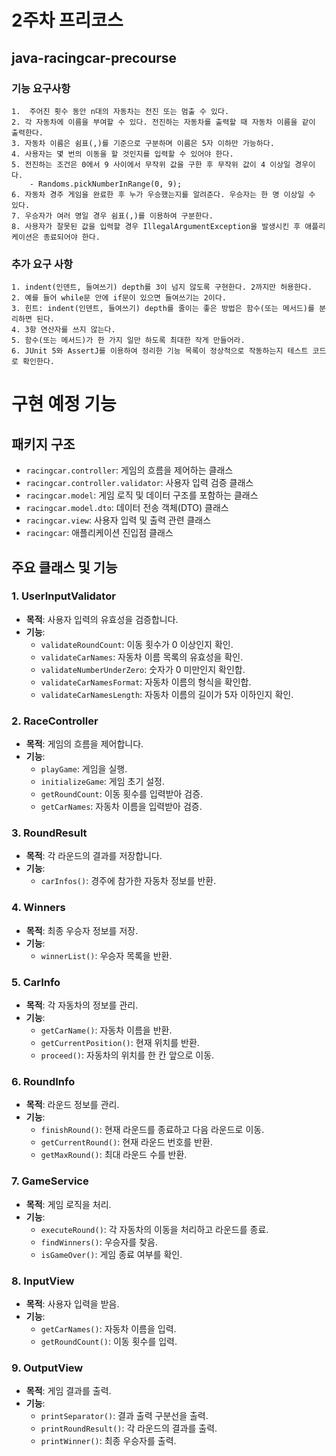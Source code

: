 # 2주차 프리코스

## java-racingcar-precourse

### 기능 요구사항 
    1.  주어진 횟수 동안 n대의 자동차는 전진 또는 멈출 수 있다.
    2. 각 자동차에 이름을 부여할 수 있다. 전진하는 자동차를 출력할 때 자동차 이름을 같이 출력한다.
    3. 자동차 이름은 쉼표(,)를 기준으로 구분하며 이름은 5자 이하만 가능하다.
    4. 사용자는 몇 번의 이동을 할 것인지를 입력할 수 있어야 한다.
    5. 전진하는 조건은 0에서 9 사이에서 무작위 값을 구한 후 무작위 값이 4 이상일 경우이다.
        - Randoms.pickNumberInRange(0, 9);
    6. 자동차 경주 게임을 완료한 후 누가 우승했는지를 알려준다. 우승자는 한 명 이상일 수 있다.
    7. 우승자가 여러 명일 경우 쉼표(,)를 이용하여 구분한다.
    8. 사용자가 잘못된 값을 입력할 경우 IllegalArgumentException을 발생시킨 후 애플리케이션은 종료되어야 한다.

### 추가 요구 사항
    1. indent(인덴트, 들여쓰기) depth를 3이 넘지 않도록 구현한다. 2까지만 허용한다.
    2. 예를 들어 while문 안에 if문이 있으면 들여쓰기는 2이다.
    3. 힌트: indent(인덴트, 들여쓰기) depth를 줄이는 좋은 방법은 함수(또는 메서드)를 분리하면 된다.
    4. 3항 연산자를 쓰지 않는다.
    5. 함수(또는 메서드)가 한 가지 일만 하도록 최대한 작게 만들어라.
    6. JUnit 5와 AssertJ를 이용하여 정리한 기능 목록이 정상적으로 작동하는지 테스트 코드로 확인한다.
    
# 구현 예정 기능

## 패키지 구조
- `racingcar.controller`: 게임의 흐름을 제어하는 클래스
- `racingcar.controller.validator`: 사용자 입력 검증 클래스
- `racingcar.model`: 게임 로직 및 데이터 구조를 포함하는 클래스
- `racingcar.model.dto`: 데이터 전송 객체(DTO) 클래스
- `racingcar.view`: 사용자 입력 및 출력 관련 클래스
- `racingcar`: 애플리케이션 진입점 클래스

## 주요 클래스 및 기능

### 1. UserInputValidator
- **목적**: 사용자 입력의 유효성을 검증합니다.
- **기능**:
  - `validateRoundCount`: 이동 횟수가 0 이상인지 확인.
  - `validateCarNames`: 자동차 이름 목록의 유효성을 확인.
  - `validateNumberUnderZero`: 숫자가 0 미만인지 확인합.
  - `validateCarNamesFormat`: 자동차 이름의 형식을 확인합.
  - `validateCarNamesLength`: 자동차 이름의 길이가 5자 이하인지 확인.

### 2. RaceController
- **목적**: 게임의 흐름을 제어합니다.
- **기능**:
  - `playGame`: 게임을 실행.
  - `initializeGame`: 게임 초기 설정.
  - `getRoundCount`: 이동 횟수를 입력받아 검증.
  - `getCarNames`: 자동차 이름을 입력받아 검증.

### 3. RoundResult
- **목적**: 각 라운드의 결과를 저장합니다.
- **기능**:
  - `carInfos()`: 경주에 참가한 자동차 정보를 반환.

### 4. Winners
- **목적**: 최종 우승자 정보를 저장.
- **기능**:
  - `winnerList()`: 우승자 목록을 반환.

### 5. CarInfo
- **목적**: 각 자동차의 정보를 관리.
- **기능**:
  - `getCarName()`: 자동차 이름을 반환.
  - `getCurrentPosition()`: 현재 위치를 반환.
  - `proceed()`: 자동차의 위치를 한 칸 앞으로 이동.

### 6. RoundInfo
- **목적**: 라운드 정보를 관리.
- **기능**:
  - `finishRound()`: 현재 라운드를 종료하고 다음 라운드로 이동.
  - `getCurrentRound()`: 현재 라운드 번호를 반환.
  - `getMaxRound()`: 최대 라운드 수를 반환.

### 7. GameService
- **목적**: 게임 로직을 처리.
- **기능**:
  - `executeRound()`: 각 자동차의 이동을 처리하고 라운드를 종료.
  - `findWinners()`: 우승자를 찾음.
  - `isGameOver()`: 게임 종료 여부를 확인.

### 8. InputView
- **목적**: 사용자 입력을 받음.
- **기능**:
  - `getCarNames()`: 자동차 이름을 입력.
  - `getRoundCount()`: 이동 횟수를 입력.

### 9. OutputView
- **목적**: 게임 결과를 출력.
- **기능**:
  - `printSeparator()`: 결과 출력 구분선을 출력.
  - `printRoundResult()`: 각 라운드의 결과를 출력.
  - `printWinner()`: 최종 우승자를 출력.

